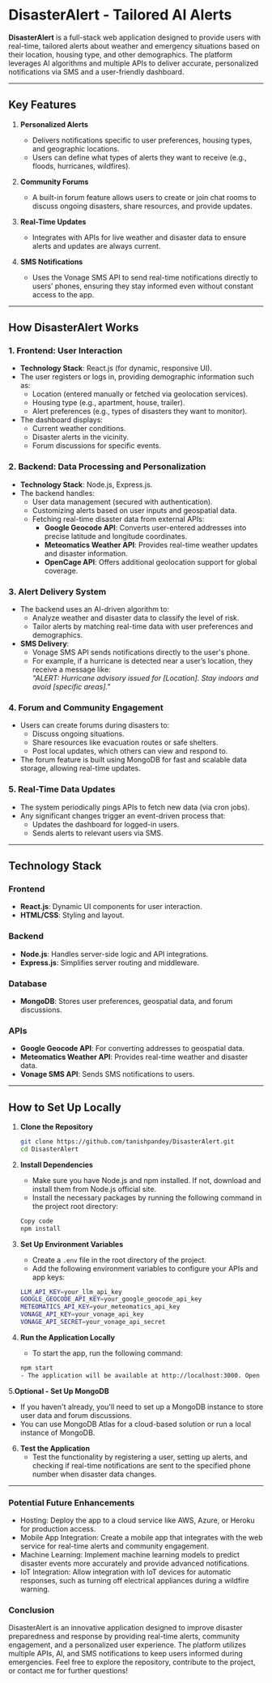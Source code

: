 # DisasterAlert - Tailored AI Alerts

**DisasterAlert** is a full-stack web application designed to provide users with real-time, tailored alerts about weather and emergency situations based on their location, housing type, and other demographics. The platform leverages AI algorithms and multiple APIs to deliver accurate, personalized notifications via SMS and a user-friendly dashboard.

---

## Key Features

1. **Personalized Alerts**  
   - Delivers notifications specific to user preferences, housing types, and geographic locations.  
   - Users can define what types of alerts they want to receive (e.g., floods, hurricanes, wildfires).  

2. **Community Forums**  
   - A built-in forum feature allows users to create or join chat rooms to discuss ongoing disasters, share resources, and provide updates.  

3. **Real-Time Updates**  
   - Integrates with APIs for live weather and disaster data to ensure alerts and updates are always current.  

4. **SMS Notifications**  
   - Uses the Vonage SMS API to send real-time notifications directly to users’ phones, ensuring they stay informed even without constant access to the app.

---

## How DisasterAlert Works

### 1. Frontend: User Interaction
   - **Technology Stack**: React.js (for dynamic, responsive UI).  
   - The user registers or logs in, providing demographic information such as:
     - Location (entered manually or fetched via geolocation services).  
     - Housing type (e.g., apartment, house, trailer).  
     - Alert preferences (e.g., types of disasters they want to monitor).  
   - The dashboard displays:
     - Current weather conditions.  
     - Disaster alerts in the vicinity.  
     - Forum discussions for specific events.  

### 2. Backend: Data Processing and Personalization
   - **Technology Stack**: Node.js, Express.js.  
   - The backend handles:
     - User data management (secured with authentication).  
     - Customizing alerts based on user inputs and geospatial data.  
     - Fetching real-time disaster data from external APIs:
       - **Google Geocode API**: Converts user-entered addresses into precise latitude and longitude coordinates.  
       - **Meteomatics Weather API**: Provides real-time weather updates and disaster information.  
       - **OpenCage API**: Offers additional geolocation support for global coverage.  

### 3. Alert Delivery System
   - The backend uses an AI-driven algorithm to:
     - Analyze weather and disaster data to classify the level of risk.  
     - Tailor alerts by matching real-time data with user preferences and demographics.  
   - **SMS Delivery**:
     - Vonage SMS API sends notifications directly to the user's phone.  
     - For example, if a hurricane is detected near a user’s location, they receive a message like:  
       *"ALERT: Hurricane advisory issued for [Location]. Stay indoors and avoid [specific areas]."*  

### 4. Forum and Community Engagement
   - Users can create forums during disasters to:
     - Discuss ongoing situations.  
     - Share resources like evacuation routes or safe shelters.  
     - Post local updates, which others can view and respond to.  
   - The forum feature is built using MongoDB for fast and scalable data storage, allowing real-time updates.

### 5. Real-Time Data Updates
   - The system periodically pings APIs to fetch new data (via cron jobs).  
   - Any significant changes trigger an event-driven process that:
     - Updates the dashboard for logged-in users.  
     - Sends alerts to relevant users via SMS.  

---

## Technology Stack

### Frontend  
- **React.js**: Dynamic UI components for user interaction.  
- **HTML/CSS**: Styling and layout.  

### Backend  
- **Node.js**: Handles server-side logic and API integrations.  
- **Express.js**: Simplifies server routing and middleware.  

### Database  
- **MongoDB**: Stores user preferences, geospatial data, and forum discussions.  

### APIs  
- **Google Geocode API**: For converting addresses to geospatial data.  
- **Meteomatics Weather API**: Provides real-time weather and disaster data.  
- **Vonage SMS API**: Sends SMS notifications to users.  

---

## How to Set Up Locally

1. **Clone the Repository**  
   ```bash
   git clone https://github.com/tanishpandey/DisasterAlert.git
   cd DisasterAlert


2. **Install Dependencies**

   - Make sure you have Node.js and npm installed. If not, download and install them from Node.js official site.
   - Install the necessary packages by running the following command in the project root directory:
   ```bash
   Copy code
   npm install


3. **Set Up Environment Variables**

   - Create a `.env` file in the root directory of the project.  
   - Add the following environment variables to configure your APIs and app keys:

   ```bash
   LLM_API_KEY=your_llm_api_key
   GOOGLE_GEOCODE_API_KEY=your_google_geocode_api_key
   METEOMATICS_API_KEY=your_meteomatics_api_key
   VONAGE_API_KEY=your_vonage_api_key
   VONAGE_API_SECRET=your_vonage_api_secret

4. **Run the Application Locally**

   - To start the app, run the following command:
   ```bash
   npm start
   - The application will be available at http://localhost:3000. Open this URL in your browser to view the app.

5.**Optional - Set Up MongoDB**

   - If you haven't already, you'll need to set up a MongoDB instance to store user data and forum discussions.
   - You can use MongoDB Atlas for a cloud-based solution or run a local instance of MongoDB.
     
6. **Test the Application**
   - Test the functionality by registering a user, setting up alerts, and checking if real-time notifications are sent to the specified phone number when disaster data changes.

--- 
### Potential Future Enhancements
   - Hosting: Deploy the app to a cloud service like AWS, Azure, or Heroku for production access.
   - Mobile App Integration: Create a mobile app that integrates with the web service for real-time alerts and community engagement.
   - Machine Learning: Implement machine learning models to predict disaster events more accurately and provide advanced notifications.
   - IoT Integration: Allow integration with IoT devices for automatic responses, such as turning off electrical appliances during a wildfire warning.
### Conclusion
   DisasterAlert is an innovative application designed to improve disaster preparedness and response by providing real-time alerts, community engagement, and a personalized user experience. The platform utilizes multiple APIs, AI, and SMS notifications to keep users informed during emergencies.
   Feel free to explore the repository, contribute to the project, or contact me for further questions!




